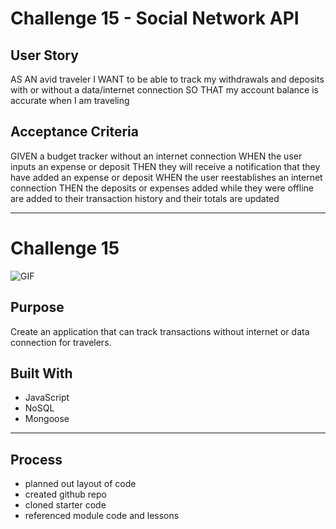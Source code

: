 #   Challenge 15 - Social Network API

##  User Story

AS AN avid traveler
I WANT to be able to track my withdrawals and deposits with or without a data/internet connection
SO THAT my account balance is accurate when I am traveling 

## Acceptance Criteria

GIVEN a budget tracker without an internet connection
WHEN the user inputs an expense or deposit
THEN they will receive a notification that they have added an expense or deposit
WHEN the user reestablishes an internet connection
THEN the deposits or expenses added while they were offline are added to their transaction history and their totals are updated

---

# Challenge 15
![GIF](dist/demo.gif)

## Purpose
Create an application that can track transactions without internet or data connection for travelers.

## Built With
* JavaScript
* NoSQL
* Mongoose

---

## Process

* planned out layout of code
* created github repo
* cloned starter code
* referenced module code and lessons